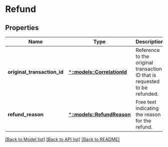 # Refund

## Properties
Name | Type | Description | Notes
------------ | ------------- | ------------- | -------------
**original_transaction_id** | [***::models::CorrelationId**](CorrelationId.md) | Reference to the original transaction ID that is requested to be refunded. | [default to null]
**refund_reason** | [***::models::RefundReason**](RefundReason.md) | Free text indicating the reason for the refund. | [optional] [default to null]

[[Back to Model list]](../README.md#documentation-for-models) [[Back to API list]](../README.md#documentation-for-api-endpoints) [[Back to README]](../README.md)


